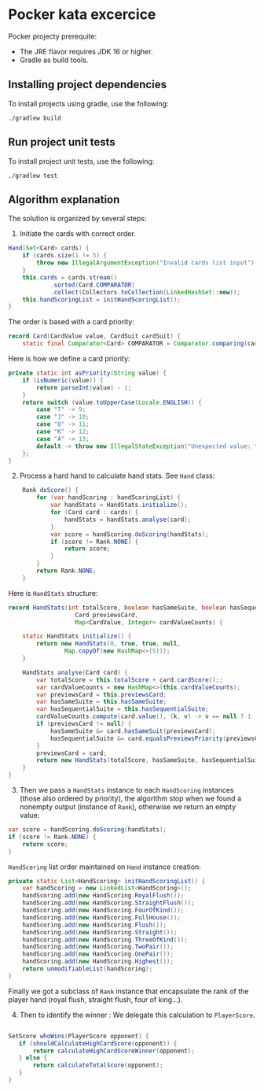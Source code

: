# Pocker kata excercice

Pocker projecty prerequite:

*   The JRE flavor requires JDK 16 or higher.
*   Gradle as build tools.

## Installing project dependencies

To install projects using gradle, use the following:

```shell
./gradlew build
```

## Run project unit tests

To install project unit tests, use the following:

```shell
./gradlew test
```

## Algorithm explanation 
The solution is organized by several steps:

1. Initiate the cards with correct order.

```java
Hand(Set<Card> cards) {
    if (cards.size() != 5) {
        throw new IllegalArgumentException("Invalid cards list input");
    }
    this.cards = cards.stream()
            .sorted(Card.COMPARATOR)
            .collect(Collectors.toCollection(LinkedHashSet::new));
    this.handScoringList = initHandScoringList();
}
```
The order is based with a card priority:
```java
record Card(CardValue value, CardSuit cardSuit) {
    static final Comparator<Card> COMPARATOR = Comparator.comparing(card -> card.value.priority());

```
Here is how we define a card priority:
```java
private static int asPriority(String value) {
    if (isNumeric(value)) {
        return parseInt(value) - 1;
    }
    return switch (value.toUpperCase(Locale.ENGLISH)) {
        case "T" -> 9;
        case "J" -> 10;
        case "Q" -> 11;
        case "K" -> 12;
        case "A" -> 13;
        default -> throw new IllegalStateException("Unexpected value: " + value);
    };
}
```
2. Process a hard hand to calculate hand stats.
   See `Hand` class:
```java
    Rank doScore() {
        for (var handScoring : handScoringList) {
            var handStats = HandStats.initialize();
            for (Card card : cards) {
                handStats = handStats.analyse(card);
            }
            var score = handScoring.doScoring(handStats);
            if (score != Rank.NONE) {
                return score;
            }
        }
        return Rank.NONE;
    }
```
Here is `HandStats` structure:
```java
record HandStats(int totalScore, boolean hasSameSuite, boolean hasSequentialSuite,
                   Card previewsCard,
                   Map<CardValue, Integer> cardValueCounts) {

    static HandStats initialize() {
        return new HandStats(0, true, true, null,
                Map.copyOf(new HashMap<>(5)));
    }

    HandStats analyse(Card card) {
        var totalScore = this.totalScore + card.cardScore();;
        var cardValueCounts = new HashMap<>(this.cardValueCounts);
        var previewsCard = this.previewsCard;
        var hasSameSuite = this.hasSameSuite;
        var hasSequentialSuite = this.hasSequentialSuite;
        cardValueCounts.compute(card.value(), (k, v) -> v == null ? 1 : v + 1);
        if (previewsCard != null) {
            hasSameSuite &= card.hasSameSuit(previewsCard);
            hasSequentialSuite &= card.equalsPreviewsPriority(previewsCard);
        }
        previewsCard = card;
        return new HandStats(totalScore, hasSameSuite, hasSequentialSuite, previewsCard, Map.copyOf(cardValueCounts));
    }
}
```

3. Then we pass a `HandStats` instance to each `HandScoring` instances (those also ordered by priority), the algorithm stop when we found a nonempty output (instance of `Rank`), otherwise we return an empty value:
```java
var score = handScoring.doScoring(handStats);
if (score != Rank.NONE) {
    return score;
}
```
`HandScoring` list order maintained on `Hand` instance creation:
```java
private static List<HandScoring> initHandScoringList() {
    var handScoring = new LinkedList<HandScoring>();
    handScoring.add(new HandScoring.RoyalFlush());
    handScoring.add(new HandScoring.StraightFlush());
    handScoring.add(new HandScoring.FourOfKind());
    handScoring.add(new HandScoring.FullHouse());
    handScoring.add(new HandScoring.Flush());
    handScoring.add(new HandScoring.Straight());
    handScoring.add(new HandScoring.ThreeOfKind());
    handScoring.add(new HandScoring.TwoPair());
    handScoring.add(new HandScoring.OnePair());
    handScoring.add(new HandScoring.Highest());
    return unmodifiableList(handScoring);
}
```

Finally we got a subclass of `Rank` instance that encapsulate the rank of the player hand (royal flush, straight flush, four of king...).

4. Then to identify the winner :
We delegate this calculation to `PlayerScore`.
```java

SetScore whoWins(PlayerScore opponent) {
   if (shouldCalculateHighCardScore(opponent)) {
       return calculateHighCardScoreWinner(opponent);
   } else {
       return calculateTotalScore(opponent);
   }
}
```




